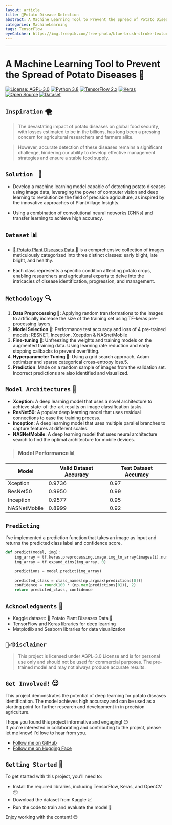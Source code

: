 ```yaml
---
layout: article
title: 🥔Potato Disease Detection
abstract: A Machine Learning Tool to Prevent the Spread of Potato Diseases 🌱                                           _Xception _ResNet50 _Inception _NASNetMobile
categories: MachineLearning
tags: TensorFlow
eyeCatcher: https://img.freepik.com/free-photo/blue-brush-stroke-textured-background_53876-101722.jpg
---
```


---       

**A Machine Learning Tool to Prevent the Spread of Potato Diseases 🥔**
=====================================================



[![License: AGPL-3.0](https://img.shields.io/badge/License-AGPL%203.0-blue.svg)](https://github.com/PhuongFX/ButterFlySpace/blob/main/LICENSE)
[![Python 3.8](https://img.shields.io/badge/python-3.8-blue.svg)](https://www.python.org/downloads/release/python-380/)
[![TensorFlow 2.x](https://img.shields.io/badge/TensorFlow-2.x-orange.svg)](https://www.tensorflow.org/)
[![Keras](https://img.shields.io/badge/Keras-2.x-red.svg)](https://keras.io/)
[![Open Source](https://img.shields.io/badge/Open%20Source-%E2%9D%A4-green.svg)](https://github.com/PhuongFX/Potato)
[![Dataset](https://img.shields.io/badge/Dataset-Potato%20Plant%20Diseases-gr.svg)](https://www.kaggle.com/hafiznouman786/potato-plant-diseases-data)


## `Inspiration` 🌪️


> The devastating impact of potato diseases on global food security, with losses estimated to be in the billions, has long been a pressing concern for agricultural researchers and farmers alike.

> However, accurate detection of these diseases remains a significant challenge, hindering our ability to develop effective management strategies and ensure a stable food supply.


## `Solution ` 🌱

* Develop a machine learning model capable of detecting potato diseases using image data, leveraging the power of computer vision and deep learning to revolutionize the field of precision agriculture, as inspired by the innovative approaches of PlantVillage Insights.

* Using a combination of convolutional neural networks (CNNs) and transfer learning to achieve high accuracy.


## `Dataset` 📊

* [🌱 Potato Plant Diseases Data 🍂](https://www.kaggle.com/hafiznouman786/potato-plant-diseases-data) is a comprehensive collection of images meticulously categorized into three distinct classes: early blight, late blight, and healthy. 

* Each class represents a specific condition affecting potato crops, enabling researchers and agricultural experts to delve into the intricacies of disease identification, progression, and management.


## `Methodology` 🔍

1. **Data Preprocessing 🔄**: Applying random transformations to the images to artificially increase the size of the training set using TF-keras pre-processing layers.
2. **Model Selection 🤔**: Performance test accuracy and loss of 4 pre-trained models: RESNET, Inception, Xception & NASnetMobile 
3. **Fine-tuning 🔩**: Unfreezing the weights and training models on the augmented training data. Using learning rate reduction and early stopping callbacks to prevent overfitting.
4. **Hyperparameter Tuning 🔧**: Using a grid search approach, Adam optimizer and sparse categorical cross-entropy loss.5.
5. **Prediction**: Made on a random sample of images from the validation set. Incorrect predictions are also identified and visualized.



## `Model Architectures` 🤖

* **Xception**: A deep learning model that uses a novel architecture to achieve state-of-the-art results on image classification tasks.
* **ResNet50**: A popular deep learning model that uses residual connections to ease the training process.
* **Inception**: A deep learning model that uses multiple parallel branches to capture features at different scales.
* **NASNetMobile**: A deep learning model that uses neural architecture search to find the optimal architecture for mobile devices.


> ### Model Performance 📊 

| Model | Valid Dataset Accuracy | Test Dataset Accuracy |
| --- | --- | --- |
| Xception | 0.9736 | 0.97 |
| ResNet50 | 0.9950 | 0.99 |
| Inception | 0.9577 | 0.95 |
| NASNetMobile | 0.8999 | 0.92 |

## `Predicting`

I've implemented a prediction function that takes an image as input and returns the predicted class label and confidence score.
```python
def predict(model, img):
    img_array = tf.keras.preprocessing.image.img_to_array(images[i].numpy())
    img_array = tf.expand_dims(img_array, 0)

    predictions = model.predict(img_array)

    predicted_class = class_names[np.argmax(predictions[0])]
    confidence = round(100 * (np.max(predictions[0])), 2)
    return predicted_class, confidence
```

## `Acknowledgments` 🙏

* Kaggle dataset: 🌱 Potato Plant Diseases Data 🍂
* TensorFlow and Keras libraries for deep learning
* Matplotlib and Seaborn libraries for data visualization

## `🙅‍♂️Disclaimer`

> This project is licensed under AGPL-3.0 License and is for personal use only and should not be used for commercial purposes.
The pre-trained model and may not always produce accurate results.

## `Get Involved!` 😌
This project demonstrates the potential of deep learning for potato diseases identification. 
The model achieves high accuracy and can be used as a starting point for further research and development in in precision agriculture.


I hope you found this project informative and engaging! 😊  
If you're interested in collaborating and contributing to the project, please let me know! I'd love to hear from you.
* [Follow me on GitHub](https://github.com/PhuongFX)
* [Follow me on Hugging Face](https://huggingface.co/PhuongFX)


## `Getting Started` 🚀

To get started with this project, you'll need to:

* Install the required libraries, including TensorFlow, Keras, and OpenCV 📦
* Download the dataset from Kaggle 📈
* Run the code to train and evaluate the model 🤖

Enjoy working with the content! 😊
